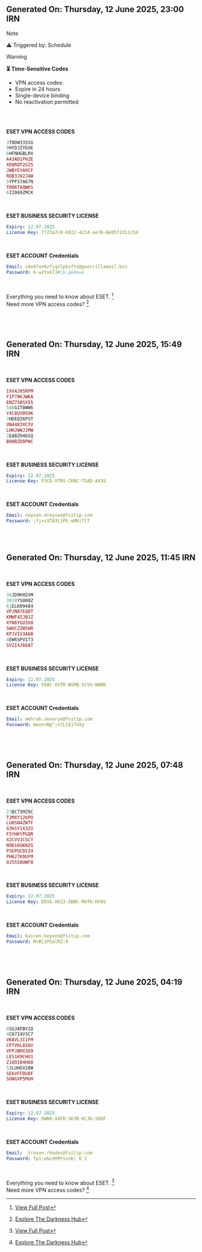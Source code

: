 #
## Generated On: Thursday, 12 June 2025, 23:00 IRN


> [!NOTE]
> ⚠️ Triggered by: Schedule

> [!WARNING]
> **⏳ Time-Sensitive Codes**  
> - VPN access codes:   
> - Expire in 24 hours  
> - Single-device binding  
> - No reactivation permitted

<br><br />

**ESET VPN ACCESS CODES**

```ruby
3T0DW33SSG
9HYDJZYEUE
6HFNHGBLRX
A43AD1PHZE
XDQRQT2G25
JWBYEYA9CF
RDB3J82JAW
5YPF57A67N
T006TXQWKS
6II069ZMCK
```

<br />

**ESET BUSINESS SECURITY LICENSE**  
```yml
Expiry: 12.07.2025  
License Key: f723a7c0-6922-4214-ae78-8e85f2d11c5d
```

<br />

**ESET ACCOUNT Credentials**  
```yml
Email: v4o47u+6zfjqzlpksfto@guerrillamail.biz
Password: 6-wJYvk7J#|U.pGmo=u
```

<br />

Everything you need to know about ESET. [^1]  
Need more VPN access codes? [^2]  

<br><br />

#
## Generated On: Thursday, 12 June 2025, 15:49 IRN

<br />

**ESET VPN ACCESS CODES**

```ruby
IXV4J0SRPM
FIP70KJWKA
ENZ7S0SX55
586G1T8WW6
Y4C8UV05OK
7HDEDZ6PST
UN4483XC3V
LHHJWWJJMW
2EABZH4EGQ
B00BZDOPWC
```

<br />

**ESET BUSINESS SECURITY LICENSE**  
```yml
Expiry: 12.07.2025  
License Key: F5CD-XTRS-CKNC-TSAD-AX3S
```

<br />  

**ESET ACCOUNT Credentials**  
```yml
Email: nayson.dreyson@fsitip.com
Password: ;fj>sXTB3L}Pb_wMK(f[7
```

<br><br />

## Generated On: Thursday, 12 June 2025, 11:45 IRN

<br />

**ESET VPN ACCESS CODES**

```ruby
38JD9KH2VM
3018YSO08Z
61ELK09484
VPJN07EQ8T
KMWF4IJB1Z
XYN6YGU3X0
SWUCZZW5HR
KPJVIV3A6B
4EW6SPVI73
SVZI4J66AT
```

<br />

**ESET BUSINESS SECURITY LICENSE**  
```yml
Expiry: 12.07.2025  
License Key: S9AC-XVTR-WSMB-5CVS-NW8N
```  

<br />  

**ESET ACCOUNT Credentials**  
```yml
Email: mehrab.severyn@fsitip.com
Password: mexnrWg^;n7LCE17UXy
```  

<br></br>

#
## Generated On: Thursday, 12 June 2025, 07:48 IRN

<br  />

**ESET VPN ACCESS CODES**

```ruby
23BC7IMZ9C
T2MXY126PO
LU0SN4ZWTF
G3H1V1X3ZU
FSYHKYPGQR
X2CVVJCSCY
N9D16GKNZG
PSEPUCDIZ4
PH627K0UFM
OJ5SS8UWF8
```

<br />

**ESET BUSINESS SECURITY LICENSE**  
```yml
Expiry: 12.07.2025  
License Key: DEUG-XK23-EBBC-RH7K-HU9S
```

<br />

**ESET ACCOUNT Credentials**  
```yml
Email: kairen.keyvon@fsitip.com
Password: M<Bj1PGalRZ:0
```  

<br></br>

#
## Generated On: Thursday, 12 June 2025, 04:19 IRN

<br  />

**ESET VPN ACCESS CODES**

```ruby
0SUJAFBY2O
4C67I4V3C7
VK8VL3I1FM
CP7VKL828V
VFPJBMX3O9
LE51K9CHU1
Z1QO184H68
5JLUHGV28W
SE6VFFDU8F
SONGXP5MUH
```

<br />

**ESET BUSINESS SECURITY LICENSE**  
```yml
Expiry: 12.07.2025  
License Key: 6WN9-X4FD-SK3R-KCJK-SDDF
```  

<br />  

**ESET ACCOUNT Credentials**  
```yml
Email:  travon.rhodes@fsitip.com
Password: Tp1;e&LHtMYssnb|`6`2
```

<br />

Everything you need to know about ESET. [^1]  
Need more VPN access codes? [^2]  


[^1]: [View Full Post](https://t.me/F_NiREvil/2113)
[^2]: [Explore The Darkness Hub](https://t.me/Eset_key_trial)
